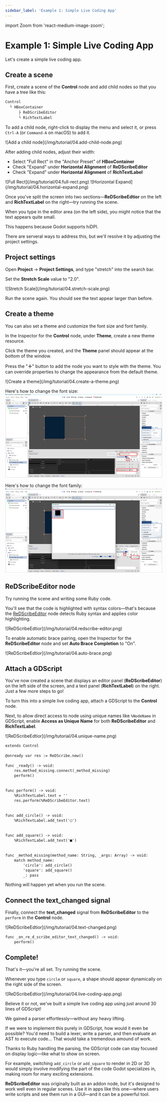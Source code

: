 ```yaml
---
sidebar_label: 'Example 1: Simple Live Coding App'
---
```

import Zoom from 'react-medium-image-zoom';

# Example 1: Simple Live Coding App

Let's create a simple live coding app.

## Create a scene

First, create a scene of the **Control** node and add child nodes so that you have a tree like this:

```txt title="Node tree"
Control
  └ HBoxContainer
      ├ ReDScribeEditor
      └ RichTextLabel
```

To add a child node, right-click to display the menu and select it, or press `Ctrl-A` (or `Command-A` on macOS) to add it.

<Zoom>
![Add a child node](/img/tutorial/04.add-child-node.png)
</Zoom>

After adding child nodes, adjust their width:
* Select "Full Rect" in the "Anchor Preset" of **HBoxContainer**
* Check "Expand" under **Horizontal Alignment** of **ReDScribeEditor**
* Check "Expand" under **Horizontal Alignment** of **RichTextLabel**

<Zoom>
![Full Rect](/img/tutorial/04.full-rect.png)
</Zoom>

<Zoom>
![Horizontal Expand](/img/tutorial/04.horizontal-expand.png)
</Zoom>

Once you've split the screen into two sections—**ReDScribeEdtior** on the left and **RichTextLabel** on the right—try running the scene.

When you type in the editor area (on the left side), you might notice that the text appears quite small.

This happens because Godot supports hiDPI.

There are serveral ways to address this, but we'll resolve it by adjusting the project settings.


## Project settings

Open **Project** → **Project Settings**, and type "stretch" into the search bar.

Set the **Stretch Scale** value to "2.0".

<Zoom>
![Stretch Scale](/img/tutorial/04.stretch-scale.png)
</Zoom>

Run the scene again. You should see the text appear larger than before.


## Create a theme

You can also set a theme and customize the font size and font family.

In the Inspector for the **Control** node, under **Theme**, create a new theme resource.

Click the theme you created, and the **Theme** panel should appear at the bottom of the window.

Press the "**＋**" button to add the node you want to style with the theme.
You can override properties to change the appearance from the default theme.

<Zoom>
![Create a theme](/img/tutorial/04.create-a-theme.png)
</Zoom>

Here's how to change the font size:
<Zoom>
![Change the font size](/img/tutorial/04.change-font-size.png)
</Zoom>

Here's how to change the font family:
<Zoom>
![Change the font family](/img/tutorial/04.apply-font.png)
</Zoom>


## ReDScribeEditor node

Try running the scene and writing some Ruby code.

You'll see that the code is highlighted with syntax colors—that's because the [ReDScribeEditor](https://github.com/tkmfujise/ReDScribe/blob/main/demo/addons/redscribe/src/editor/editor.gd) node detects Ruby syntax and applies color highlighting.

<Zoom>
![ReDScribeEdtior](/img/tutorial/04.redscribe-editor.png)
</Zoom>

To enable automatic brace pairing, open the Inspector for the **ReDScribeEditor** node and set **Auto Brace Completion** to "On".

<Zoom>
![ReDScribeEdtior](/img/tutorial/04.auto-brace.png)
</Zoom>


## Attach a GDScript

You've now created a scene that displays an editor panel (**ReDScribeEditor**) on the left side of the screen, and a text panel (**RichTextLabel**) on the right.
Just a few more steps to go!

To turn this into a simple live coding app, attach a GDScript to the **Control** node.

Next, to allow direct access to node using unique names like `%NodeName` in GDScript, enable **Access as Unique Name** for both **ReDScribeEditor** and **RichTextLabel**.

<Zoom>
![ReDScribeEdtior](/img/tutorial/04.unique-name.png)
</Zoom>

```gdscript
extends Control

@onready var res := ReDScribe.new()

func _ready() -> void:
	res.method_missing.connect(_method_missing)
	perform()


func perform() -> void:
	%RichTextLabel.text = ''
	res.perform(%ReDScribeEditor.text)


func add_circle() -> void:
	%RichTextLabel.add_text('◯')


func add_square() -> void:
	%RichTextLabel.add_text('■')


func _method_missing(method_name: String, _args: Array) -> void:
	match method_name:
		'circle': add_circle()
		'square': add_square()
		_: pass
```

Nothing will happen yet when you run the scene.


## Connect the text_changed signal

Finally, connect the **text_changed** signal from **ReDScribeEditor** to the `perform` in the **Control** node.

<Zoom>
![ReDScribeEdtior](/img/tutorial/04.text-changed.png)
</Zoom>

```gdscript
func _on_re_d_scribe_editor_text_changed() -> void:
	perform()
```

## Complete!

That's it—you're all set. Try running the scene.

Whenever you type `circle` or `square`, a shape should appear dynamically on the right side of the screen.

<Zoom>
![ReDScribeEdtior](/img/tutorial/04.live-coding-app.png)
</Zoom>

Believe it or not, we've built a simple live coding app using just around 30 lines of GDScript!

We gained a parser effortlessly—without any heavy lifting.

If we were to implement this purely in GDScript, how would it even be possible?
You'd need to build a lexer, write a parser, and then evaluate an AST to execute code...
That would take a tremendous amound of work.

Thanks to Ruby handling the parsing, the GDScript code can stay focused on display logic—like what to show on screen.

For example, switching `add_circle` or `add_square` to render in 2D or 3D would simply involve modifying the part of the code Godot specializes in, making room for many exciting extensions.

**ReDScribeEditor** was originally built as an addon node, but it's designed to work well even in regular scenes.
Use it in apps like this one—where users write scripts and see them run in a GUI—and it can be a powerful tool.
